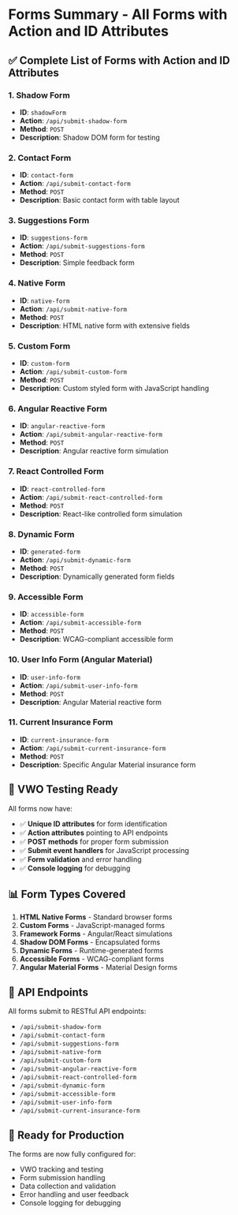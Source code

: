 # Forms Summary - All Forms with Action and ID Attributes

## ✅ Complete List of Forms with Action and ID Attributes

### 1. **Shadow Form**
- **ID**: `shadowForm`
- **Action**: `/api/submit-shadow-form`
- **Method**: `POST`
- **Description**: Shadow DOM form for testing

### 2. **Contact Form**
- **ID**: `contact-form`
- **Action**: `/api/submit-contact-form`
- **Method**: `POST`
- **Description**: Basic contact form with table layout

### 3. **Suggestions Form**
- **ID**: `suggestions-form`
- **Action**: `/api/submit-suggestions-form`
- **Method**: `POST`
- **Description**: Simple feedback form

### 4. **Native Form**
- **ID**: `native-form`
- **Action**: `/api/submit-native-form`
- **Method**: `POST`
- **Description**: HTML native form with extensive fields

### 5. **Custom Form**
- **ID**: `custom-form`
- **Action**: `/api/submit-custom-form`
- **Method**: `POST`
- **Description**: Custom styled form with JavaScript handling

### 6. **Angular Reactive Form**
- **ID**: `angular-reactive-form`
- **Action**: `/api/submit-angular-reactive-form`
- **Method**: `POST`
- **Description**: Angular reactive form simulation

### 7. **React Controlled Form**
- **ID**: `react-controlled-form`
- **Action**: `/api/submit-react-controlled-form`
- **Method**: `POST`
- **Description**: React-like controlled form simulation

### 8. **Dynamic Form**
- **ID**: `generated-form`
- **Action**: `/api/submit-dynamic-form`
- **Method**: `POST`
- **Description**: Dynamically generated form fields

### 9. **Accessible Form**
- **ID**: `accessible-form`
- **Action**: `/api/submit-accessible-form`
- **Method**: `POST`
- **Description**: WCAG-compliant accessible form

### 10. **User Info Form (Angular Material)**
- **ID**: `user-info-form`
- **Action**: `/api/submit-user-info-form`
- **Method**: `POST`
- **Description**: Angular Material reactive form

### 11. **Current Insurance Form**
- **ID**: `current-insurance-form`
- **Action**: `/api/submit-current-insurance-form`
- **Method**: `POST`
- **Description**: Specific Angular Material insurance form

## 🎯 VWO Testing Ready

All forms now have:
- ✅ **Unique ID attributes** for form identification
- ✅ **Action attributes** pointing to API endpoints
- ✅ **POST methods** for proper form submission
- ✅ **Submit event handlers** for JavaScript processing
- ✅ **Form validation** and error handling
- ✅ **Console logging** for debugging

## 📊 Form Types Covered

1. **HTML Native Forms** - Standard browser forms
2. **Custom Forms** - JavaScript-managed forms
3. **Framework Forms** - Angular/React simulations
4. **Shadow DOM Forms** - Encapsulated forms
5. **Dynamic Forms** - Runtime-generated forms
6. **Accessible Forms** - WCAG-compliant forms
7. **Angular Material Forms** - Material Design forms

## 🔧 API Endpoints

All forms submit to RESTful API endpoints:
- `/api/submit-shadow-form`
- `/api/submit-contact-form`
- `/api/submit-suggestions-form`
- `/api/submit-native-form`
- `/api/submit-custom-form`
- `/api/submit-angular-reactive-form`
- `/api/submit-react-controlled-form`
- `/api/submit-dynamic-form`
- `/api/submit-accessible-form`
- `/api/submit-user-info-form`
- `/api/submit-current-insurance-form`

## 🚀 Ready for Production

The forms are now fully configured for:
- VWO tracking and testing
- Form submission handling
- Data collection and validation
- Error handling and user feedback
- Console logging for debugging
